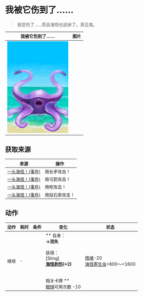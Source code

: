 # 我被它伤到了……  
> 我受伤了……而且海怪也逃掉了。真见鬼。  
  
  我被它伤到了……  |   图片   
 ----  |  ----:   
   |  <img decoding="async" src="Sprite/Seahound.png" href="a.md" style="max-width:300px;max-height:300px;">   
  
## 获取来源  
来源  |  操作  
----  |  ----  
[一头海怪！(事件)](Event_SeahoundFight.md)  |  用长矛攻击！  
[一头海怪！(事件)](Event_SeahoundFight.md)  |  用弓箭攻击！  
[一头海怪！(事件)](Event_SeahoundFight.md)  |  用枪攻击！  
[一头海怪！(事件)](Event_SeahoundFight.md)  |  用投石索攻击！  
## 动作  
动作  |  耗时  |  条件  |  变化  |  状态  
----  |  ----  |  ----  |  ----  |  ----  
继续<br>  |  -  |    |  ** 自身：**<br>→消失<br><br>** 获得： **<br>** [Sting] **<br>  [海怪刺伤](W_SeahoundSting.md)(+2)<br><br><br>** 相关卡牌 **<br>[眼镜](Glasses.md)可用次数  -10  |  [情绪](Morale.md)-20<br>[海怪寄生虫](ParasitesSeahound.md)+800～+1600  


<script>document.title="我被它伤到了…… - 卡牌生存百科 Card Survival Wiki";</script>